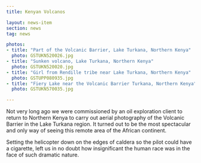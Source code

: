 ```yaml
---
title: Kenyan Volcanos

layout: news-item 
section: news
tag: news 

photos:
- title: "Part of the Volcanic Barrier, Lake Turkana, Northern Kenya"
  photo: GSTUKN520026.jpg
- title: "Sunken volcano, Lake Turkana, Northern Kenya"
  photo: GSTUKN520020.jpg
- title: "Girl from Rendille tribe near Lake Turkana, Northern Kenya"
  photo: GSTUPP080935.jpg
- title: "Fiery Lake near the Volcanic Barrier Turkana, Northern Kenya"
  photo: GSTUKN570035.jpg

--- 
```


Not very long ago we were commissioned by an oil exploration client 
to return to Northern Kenya to carry out aerial photography of the 
Volcanic Barrier in the Lake Turkana region. It turned out to be the 
most spectacular and only way of seeing this remote area of the African 
continent. 

Setting the helicopter down on the edges of caldera so the pilot 
could have a cigarette, left us in no doubt how insignificant the 
human race was in the face of such dramatic nature.